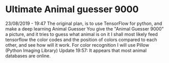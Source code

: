 # Ultimate Animal guesser 9000
23/08/2019 - 19:47
The original plan, is to use TensorFlow for python, and make a deep learning Animal Guesser
You give the "Animal Guesser 9000" a picture, and it tries to guess what animal is on it
I shall most likely feed tensorflow the color codes and the position of colors compared to each other, and see how will it work.
For color recognition I will use Pillow (Python Imaging Library)
Update 19:57: It appears that most animal databases are online.
